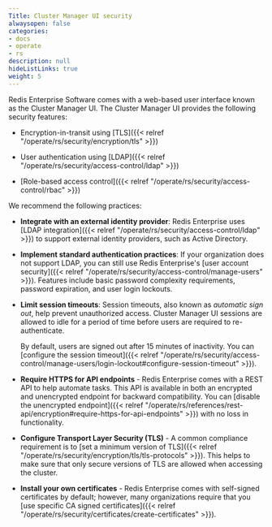 ```yaml
---
Title: Cluster Manager UI security
alwaysopen: false
categories:
- docs
- operate
- rs
description: null
hideListLinks: true
weight: 5
---
```


Redis Enterprise Software comes with a web-based user interface known as the Cluster Manager UI. The Cluster Manager UI provides the following security features:

- Encryption-in-transit using [TLS]({{< relref "/operate/rs/security/encryption/tls" >}})

- User authentication using [LDAP]({{< relref "/operate/rs/security/access-control/ldap" >}})

- [Role-based access control]({{< relref "/operate/rs/security/access-control/rbac" >}})

We recommend the following practices:

- **Integrate with an external identity provider**: Redis Enterprise uses [LDAP integration]({{< relref "/operate/rs/security/access-control/ldap" >}}) to support external identity providers, such as Active Directory.

- **Implement standard authentication practices**: If your organization does not support LDAP, you can still use Redis Enterprise's [user account security]({{< relref "/operate/rs/security/access-control/manage-users" >}}). Features include basic password complexity requirements, password expiration, and user login lockouts.

- **Limit session timeouts**: Session timeouts, also known as _automatic sign out_, help prevent unauthorized access. Cluster Manager UI sessions are allowed to idle for a period of time before users are required to re-authenticate. 

    By default, users are signed out after 15 minutes of inactivity. You can [configure the session timeout]({{< relref "/operate/rs/security/access-control/manage-users/login-lockout#configure-session-timeout" >}}).

- **Require HTTPS for API endpoints** - Redis Enterprise comes with a REST API to help automate tasks. This API is available in both an encrypted and unencrypted endpoint for backward compatibility. You can [disable the unencrypted endpoint]({{< relref "/operate/rs/references/rest-api/encryption#require-https-for-api-endpoints" >}}) with no loss in functionality.

- **Configure Transport Layer Security (TLS)** - A common compliance requirement is to [set a minimum version of TLS]({{< relref "/operate/rs/security/encryption/tls/tls-protocols" >}}). This helps to make sure that only secure versions of TLS are allowed when accessing the cluster.

- **Install your own certificates** - Redis Enterprise comes with self-signed certificates by default; however, many organizations require that you [use specific CA signed certificates]({{< relref "/operate/rs/security/certificates/create-certificates" >}}).
